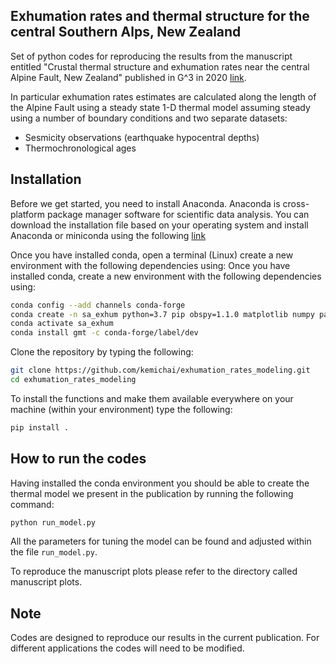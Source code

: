 ## Exhumation rates and thermal structure for the central Southern Alps, New Zealand

Set of python codes for reproducing the results from the manuscript entitled
"Crustal thermal structure and exhumation rates near the central Alpine Fault,
New Zealand" published in G^3 in 2020 [link](https://agupubs.onlinelibrary.wiley.com/doi/10.1029/2020GC008972).

In particular exhumation rates estimates are calculated along the length of
the Alpine Fault using a steady state 1-D thermal model assuming steady
using a number of boundary conditions and two separate datasets:

* Sesmicity observations (earthquake hypocentral depths)
* Thermochronological ages

Installation
------------
Before we get started, you need to install Anaconda. 
Anaconda is cross-platform package manager software for scientific data analysis. 
You can download the installation file based on your operating system and install Anaconda or
miniconda using the following [link](https://docs.conda.io/en/latest/miniconda.html)

Once you have installed conda, open a terminal (Linux) 
create a new environment with the following dependencies using:
Once you have installed conda, create a new environment with the following dependencies using:
```bash
conda config --add channels conda-forge
conda create -n sa_exhum python=3.7 pip obspy=1.1.0 matplotlib numpy pandas pyproj shapely basemap
conda activate sa_exhum
conda install gmt -c conda-forge/label/dev
```

Clone the repository by typing the following:
```bash
git clone https://github.com/kemichai/exhumation_rates_modeling.git
cd exhumation_rates_modeling
```
To install the functions and make them available everywhere on your machine (within your environment)
type the following:

```bash 
pip install .
```

How to run the codes
--------------------
Having installed the conda environment you should be able to create the thermal model 
we present in the publication by running the following command:
```python
python run_model.py
```
All the parameters for tuning the model can be found and adjusted within the 
file `run_model.py`.

To reproduce the manuscript plots please refer to the directory called 
manuscript plots.

Note
------------
Codes are designed to reproduce our results in the current publication.
For different applications the codes will need to be modified. 

